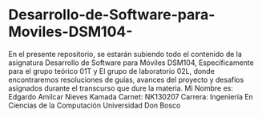 
# Desarrollo-de-Software-para-Moviles-DSM104-
En el presente repositorio, se estarán subiendo todo el contenido de la asignatura Desarrollo de Software para Móviles DSM104, Específicamente para el grupo teórico 01T y El grupo de laboratorio 02L, donde encontraremos resoluciones de guías, avances del proyecto y desafíos asignados durante el transcurso que dure la materia. 
Mi Nombre es: Edgardo Amilcar Nieves Kamada
Carnet: NK130207 
Carrera: Ingeniería En Ciencias de la Computación 
Universidad Don Bosco
